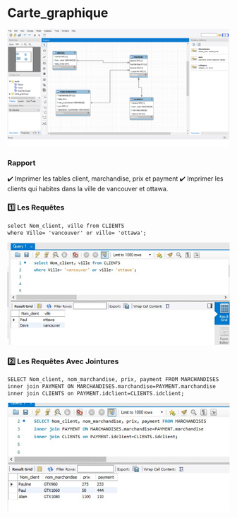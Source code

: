# Carte_graphique


![image](graphique.png)

### Rapport

:heavy_check_mark: Imprimer les tables client, marchandise, prix et payment
:heavy_check_mark: Imprimer les clients qui habites dans la ville de vancouver et ottawa.

### :one: Les Requêtes

```
select Nom_client, ville from CLIENTS 
where Ville= 'vancouver' or ville= 'ottawa';
```

![image](ville.jpeg)

### :two: Les Requêtes Avec Jointures

```
SELECT Nom_client, nom_marchandise, prix, payment FROM MARCHANDISES
inner join PAYMENT ON MARCHANDISES.marchandise=PAYMENT.marchandise
inner join CLIENTS on PAYMENT.idclient=CLIENTS.idclient;
```

![image](join.jpeg)
